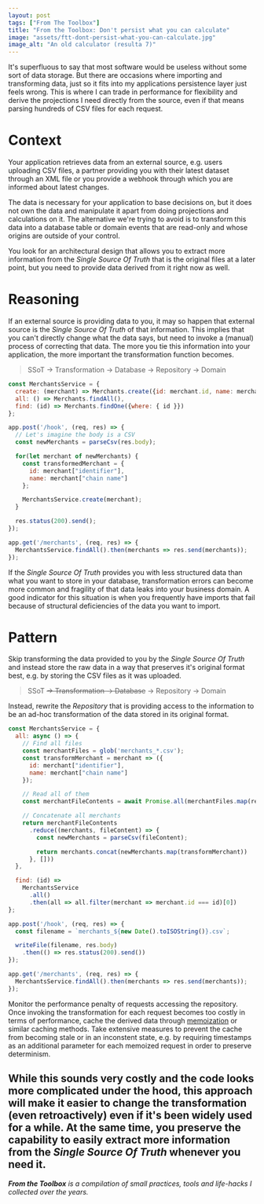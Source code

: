 ```yaml
---
layout: post
tags: ["From The Toolbox"]
title: "From the Toolbox: Don't persist what you can calculate"
image: "assets/ftt-dont-persist-what-you-can-calculate.jpg"
image_alt: "An old calculator (resulta 7)"
---
```

It's superfluous to say that most software would be useless without some sort of data storage. But there are occasions where importing and transforming data, just so it fits into my applications persistence layer just feels wrong. This is where I can trade in performance for flexibility and derive the projections I need directly from the source, even if that means parsing hundreds of CSV files for each request.

# Context

Your application retrieves data from an external source, e.g. users uploading CSV files, a partner providing you with their latest dataset through an XML file or you provide a webhook through which you are informed about latest changes.

The data is necessary for your application to base decisions on, but it does not own the data and manipulate it apart from doing projections and calculations on it. The alternative we're trying to avoid is to transform this data into a database table or domain events that are read-only and whose origins are outside of your control.

You look for an architectural design that allows you to extract more information from the *Single Source Of Truth* that is the original files at a later point, but you need to provide data derived from it right now as well.

# Reasoning

If an external source is providing data to you, it may so happen that external source is the *Single Source Of Truth* of that information. This implies that you can't directly change what the data says, but need to invoke a (manual) process of correcting that data. The more you tie this information into your application, the more important the transformation function becomes.

> SSoT -> Transformation -> Database -> Repository -> Domain

```js
const MerchantsService = {
  create: (merchant) => Merchants.create({id: merchant.id, name: merchant.name}),
  all: () => Merchants.findAll(),
  find: (id) => Merchants.findOne({where: { id }})
};

app.post('/hook', (req, res) => {
  // Let's imagine the body is a CSV
  const newMerchants = parseCsv(res.body);

  for(let merchant of newMerchants) {
    const transformedMerchant = {
      id: merchant["identifier"],
      name: merchant["chain name"]
    };

    MerchantsService.create(merchant);
  }

  res.status(200).send();
});

app.get('/merchants', (req, res) => {
  MerchantsService.findAll().then(merchants => res.send(merchants));
});
```

If the *Single Source Of Truth* provides you with less structured data than what you want to store in your database, transformation errors can become more common and fragility of that data leaks into your business domain. A good indicator for this situation is when you frequently have imports that fail because of structural deficiencies of the data you want to import.

# Pattern

Skip transforming the data provided to you by the *Single Source Of Truth* and instead store the raw data in a way that preserves it's original format best, e.g. by storing the CSV files as it was uploaded.

> SSoT <strike>-> Transformation -> Database</strike> -> Repository -> Domain

Instead, rewrite the *Repository* that is providing access to the information to be an ad-hoc transformation of the data stored in its original format.

```js
const MerchantsService = {
  all: async () => {
    // Find all files
    const merchantFiles = glob('merchants_*.csv');
    const transformMerchant = merchant => ({
      id: merchant["identifier"],
      name: merchant["chain name"]
    });

    // Read all of them
    const merchantFileContents = await Promise.all(merchantFiles.map(readFile));

    // Concatenate all merchants
    return merchantFileContents
      .reduce((merchants, fileContent) => {
        const newMerchants = parseCsv(fileContent);

        return merchants.concat(newMerchants.map(transformMerchant))
      }, []))
  },

  find: (id) =>
    MerchantsService
      .all()
      .then(all => all.filter(merchant => merchant.id === id)[0])
};

app.post('/hook', (req, res) => {
  const filename = `merchants_${new Date().toISOString()}.csv`;

  writeFile(filename, res.body)
    .then(() => res.status(200).send())
});

app.get('/merchants', (req, res) => {
  MerchantsService.findAll().then(merchants => res.send(merchants));
});
```

Monitor the performance penalty of requests accessing the repository. Once invoking the transformation for each request becomes too costly in terms of performance, cache the derived data through [memoization](https://en.wikipedia.org/wiki/Memoization) or similar caching methods. Take extensive measures to prevent the cache from becoming stale or in an inconstent state, e.g. by requiring timestamps as an additional parameter for each memoized request in order to preserve determinism.

While this sounds very costly and the code looks more complicated under the hood, this approach will make it easier to change the transformation (even retroactively) even if it's been widely used for a while. At the same time, you preserve the capability to easily extract more information from the *Single Source Of Truth* whenever you need it.
--

_**From the Toolbox** is a compilation of small practices, tools and life-hacks I collected over the years._
